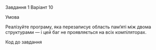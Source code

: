 Завдання 1 Варіант 10 

Умова 

Реалізуйте програму, яка перезаписує область пам’яті між двома структурами — і цей баг не проявляється на всіх компіляторах.

Код до завдання
 
